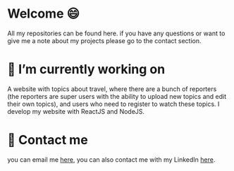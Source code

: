 # Welcome 😄
All my repositories can be found here.
if you have any questions or want to give me a note about my projects please go to the contact section.
# 🔭 I’m currently working on
A website with topics about travel, where there are a bunch of reporters (the reporters are super users with the ability to upload new topics and edit their own topics), and users who need to register to watch these topics.
I develop my website with ReactJS and NodeJS.
# 💬 Contact me
you can email me [here](mailto:shondavidhq@gmail.com?subject=[GitHub]),
you can also contact me with my LinkedIn [here](https://www.linkedin.com/in/shondavidhq/).
